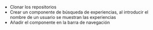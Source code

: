 - Clonar los repositorios
- Crear un componente de búsqueda de experiencias, al introducir el nombre de un usuario se muestran las experiencias
- Añadir el componente en la barra de navegación
